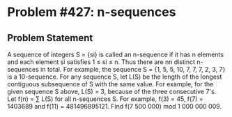# Problem #427: n-sequences 

## Problem Statement 

A sequence of integers S = {si} is called an n-sequence if it has n elements and each element si satisfies 1 ≤ si ≤ n. Thus there are nn distinct n-sequences in total.
For example, the sequence S = {1, 5, 5, 10, 7, 7, 7, 2, 3, 7} is a 10-sequence.
For any sequence S, let L(S) be the length of the longest contiguous subsequence of S with the same value.
For example, for the given sequence S above, L(S) = 3, because of the three consecutive 7's.
Let f(n) = ∑ L(S) for all n-sequences S.
For example, f(3) = 45, f(7) = 1403689 and f(11) = 481496895121.
Find f(7 500 000) mod 1 000 000 009.
